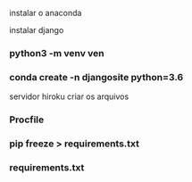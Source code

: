 instalar o anaconda

instalar django
### python3 -m venv ven
### conda create -n djangosite python=3.6 

servidor hiroku 
criar os arquivos 
### Procfile

### pip freeze > requirements.txt
### requirements.txt